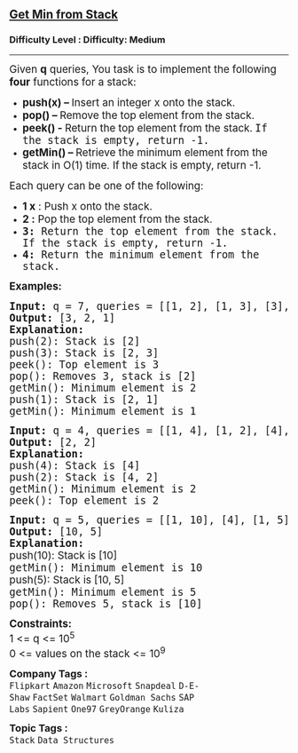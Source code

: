 <h2><a href="https://www.geeksforgeeks.org/problems/get-minimum-element-from-stack/1?page=3&difficulty=Medium&sortBy=submissions">Get Min from Stack</a></h2><h3>Difficulty Level : Difficulty: Medium</h3><hr><div class="problems_problem_content__Xm_eO"><p><span style="font-size: 14pt;">Given <strong>q</strong> queries,&nbsp;</span><span style="font-size: 18.6667px;">You task is to implement the following <strong>four</strong> functions for a stack:</span></p>
<ul>
<li style="text-align: left;"><span style="font-size: 18.6667px;"><strong>push(x) – </strong>Insert an integer x onto the stack.</span></li>
<li style="text-align: left;"><span style="font-size: 18.6667px;"><strong>pop() – </strong>Remove the top element from the stack.</span></li>
<li style="text-align: left;"><span style="font-size: 18.6667px;"><strong>peek() - </strong>Return the top element&nbsp;</span><span style="font-size: 18.6667px;"><span style="font-size: 18.6667px;">from the stack.</span><strong><strong style="font-size: 18.6667px;">&nbsp;</strong><span style="font-family: monospace; font-size: 18.6667px; font-weight: 400;">If the stack is empty, return -1.</span><br></strong></span></li>
<li style="text-align: left;"><span style="font-size: 18.6667px;"><strong>getMin() – </strong>Retrieve the minimum element from the stack in O(1) time. If the stack is empty, return -1.</span></li>
</ul>
<p><span style="font-size: 14pt;">Each query can be one of the following:</span></p>
<ul>
<li><span style="font-size: 14pt;"><strong>1 x</strong> : Push x onto the stack.</span></li>
<li><span style="font-size: 14pt;"><strong>2 :</strong> Pop the top element from the stack.</span></li>
<li><span style="font-family: monospace;"><span style="font-size: 18.6667px;"><strong>3:</strong> Return the top element from the stack. If the stack is empty, return -1.</span></span></li>
<li><span style="font-family: monospace;"><span style="font-size: 18.6667px;"><strong>4:</strong> Return the minimum element from the stack.</span></span></li>
</ul>
<p><span style="font-size: 14pt;"><strong>Examples:</strong></span></p>
<pre><span style="font-size: 14pt;"><strong>Input:</strong> q = 7, queries = [[1, 2], [1, 3], [3], [2], [4], [1, 1], [4]]<strong>
Output: </strong>[3, 2, 1]<strong>
Explanation: </strong>
push(2): Stack is [2]
push(3): Stack is [2, 3]
peek(): Top element is 3
pop(): Removes 3, stack is [2]
getMin(): Minimum element is 2
push(1): Stack is [2, 1]
getMin(): Minimum element is 1</span></pre>
<pre><span style="font-size: 14pt;"><strong style="font-size: 14pt;">Input:</strong><span style="font-size: 14pt;"> q = 4, queries = [[1, 4], [1, 2], [4], [3]]</span><strong style="font-size: 14pt;">
Output: </strong><span style="font-size: 14pt;">[2, 2]</span><strong style="font-size: 14pt;">
Explanation: <br></strong><span style="font-size: 18.6667px;">push(4): Stack is [4]
push(2): Stack is [4, 2]</span><span style="font-size: 14pt;"><br></span><span style="font-size: 18.6667px;">getMin(): Minimum element is 2</span><span style="font-size: 14pt;"><br></span><span style="font-size: 18.6667px;">peek(): Top element is 2</span></span></pre>
<pre><span style="font-size: 14pt;"><strong style="font-size: 14pt;">Input:</strong><span style="font-size: 14pt;"> q = 5, queries = [[1, 10], [4], [1, 5], [4], [2]]</span><strong style="font-size: 14pt;">
Output: </strong><span style="font-size: 14pt;">[10, 5]</span><strong style="font-size: 14pt;">
Explanation: <br></strong><span style="font-family: -apple-system, BlinkMacSystemFont, 'Segoe UI', Roboto, Oxygen, Ubuntu, Cantarell, 'Open Sans', 'Helvetica Neue', sans-serif;"><span style="font-size: 18.6667px;">push(10): Stack is [10]</span><span style="font-family: -apple-system, BlinkMacSystemFont, Segoe UI, Roboto, Oxygen, Ubuntu, Cantarell, Open Sans, Helvetica Neue, sans-serif;"><span style="font-size: 14pt;"><br></span></span></span></span><span style="font-size: 18.6667px;">getMin(): Minimum element is 10</span><br><span style="font-size: 14pt;"><span style="font-family: -apple-system, BlinkMacSystemFont, 'Segoe UI', Roboto, Oxygen, Ubuntu, Cantarell, 'Open Sans', 'Helvetica Neue', sans-serif;"><span style="font-size: 18.6667px;">push(5): Stack is [10, 5]</span><span style="font-family: -apple-system, BlinkMacSystemFont, Segoe UI, Roboto, Oxygen, Ubuntu, Cantarell, Open Sans, Helvetica Neue, sans-serif;"><span style="font-size: 14pt;"><br></span></span></span></span><span style="font-size: 18.6667px;">getMin(): Minimum element is 5</span><br><span style="font-size: 18.6667px;">pop(): Removes 5, stack is [10]</span></pre>
<p><span style="font-size: 14pt;"><strong>Constraints:</strong><br>1 &lt;= q &lt;= 10<sup>5</sup><br>0 &lt;= values on the stack &lt;= 10<sup>9</sup></span></p></div><p><span style=font-size:18px><strong>Company Tags : </strong><br><code>Flipkart</code>&nbsp;<code>Amazon</code>&nbsp;<code>Microsoft</code>&nbsp;<code>Snapdeal</code>&nbsp;<code>D-E-Shaw</code>&nbsp;<code>FactSet</code>&nbsp;<code>Walmart</code>&nbsp;<code>Goldman Sachs</code>&nbsp;<code>SAP Labs</code>&nbsp;<code>Sapient</code>&nbsp;<code>One97</code>&nbsp;<code>GreyOrange</code>&nbsp;<code>Kuliza</code>&nbsp;<br><p><span style=font-size:18px><strong>Topic Tags : </strong><br><code>Stack</code>&nbsp;<code>Data Structures</code>&nbsp;